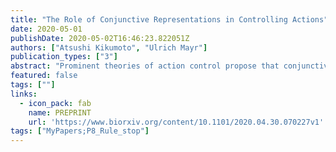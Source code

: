 ```yaml
---
title: "The Role of Conjunctive Representations in Controlling Actions"
date: 2020-05-01
publishDate: 2020-05-02T16:46:23.822051Z
authors: ["Atsushi Kikumoto", "Ulrich Mayr"]
publication_types: ["3"]
abstract: "Prominent theories of action control propose that conjunctive representations, which integrate task-relevant features in a nonlinear manner, are critical for successful action control. Thus, in order to stop an initiated action, which is a key aspect of self-control, conjunctive representations should be the primary target of the stopping process. We tested this hypothesis by combining a rule-based action selection task with the stop-signal paradigm. Participants selected actions based on abstract stimulus-response rules and occasionally received a stop-signal as a prompt to halt the intended action. Using time-resolved representational similarity analysis of the EEG signal, we decoded both orthogonal, constituent action-relevant representations (rules, stimuli, and responses) and conjunctions of these features in a time-resolved manner and on the level of single trials. In Exp. 1, where a short stop-signal interval (100 ms) ensured high stopping success, simple action-relevant features and their nonlinear conjunction were robustly expressed in the EEG signal. Importantly, the conjunctive representation was selectively suppressed on stop trials. In Exp. 2, an adaptive staircase targeting a stopping success of 50%. Here, conjunctions were selectively suppressed on successful stop trials compared to both go and failed stop trials. Moreover, the strength of conjunctive representations at the time of the stop-signal uniquely predicted stopping failures. Combined, these results clarify that the stopping process does not just target motor output representations. Rather, conjunctive representations seem to be critical for selecting a specific action and for that reason also need to be suppressed by the stopping process in order to cancel intended actions. ### Competing Interest Statement The authors have declared no competing interest."
featured: false
tags: [""]
links:
  - icon_pack: fab
    name: PREPRINT
    url: 'https://www.biorxiv.org/content/10.1101/2020.04.30.070227v1'
tags: ["MyPapers;P8_Rule_stop"]
---
```


